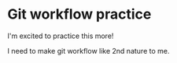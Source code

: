 # Git workflow practice

I'm excited to practice this more!

I need to make git workflow like 2nd nature to me.